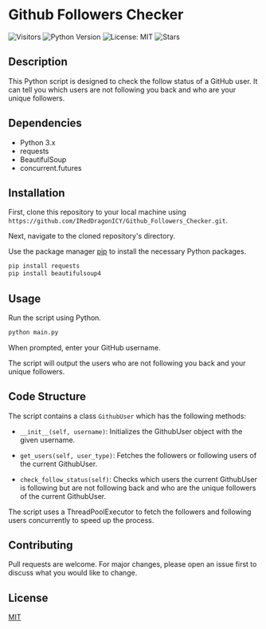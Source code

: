 # Github Followers Checker

![Visitors](https://badges.pufler.dev/visits/IRedDragonICY/Github_Followers_Checker)
![Python Version](https://img.shields.io/badge/python-3.x-blue.svg) ![License: MIT](https://img.shields.io/badge/License-MIT-yellow.svg)
![Stars](https://img.shields.io/github/stars/IRedDragonICY/Github_Followers_Checker?style=social)

## Description
This Python script is designed to check the follow status of a GitHub user. It can tell you which users are not following you back and who are your unique followers.

## Dependencies
- Python 3.x
- requests
- BeautifulSoup
- concurrent.futures

## Installation
First, clone this repository to your local machine using `https://github.com/IRedDragonICY/Github_Followers_Checker.git`.

Next, navigate to the cloned repository's directory.

Use the package manager [pip](https://pip.pypa.io/en/stable/) to install the necessary Python packages.

```bash
pip install requests
pip install beautifulsoup4
```

## Usage
Run the script using Python.

```bash
python main.py
```

When prompted, enter your GitHub username.

The script will output the users who are not following you back and your unique followers.

## Code Structure
The script contains a class `GithubUser` which has the following methods:

- `__init__(self, username)`: Initializes the GithubUser object with the given username.

- `get_users(self, user_type)`: Fetches the followers or following users of the current GithubUser.

- `check_follow_status(self)`: Checks which users the current GithubUser is following but are not following back and who are the unique followers of the current GithubUser.

The script uses a ThreadPoolExecutor to fetch the followers and following users concurrently to speed up the process.

## Contributing
Pull requests are welcome. For major changes, please open an issue first to discuss what you would like to change.

## License
[MIT](https://choosealicense.com/licenses/mit/)
